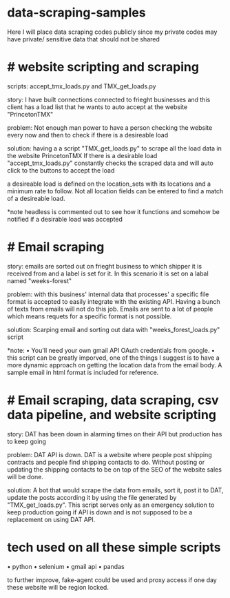 # data-scraping-samples
 Here I will place data scraping codes publicly since my private codes may have private/ sensitive data that should not be shared


# # website scripting and scraping
scripts:
accept_tmx_loads.py and TMX_get_loads.py

story:
I have built connections connected to frieght businesses and this client has a load list that he wants to auto accept at the website "PrincetonTMX"

problem:
Not enough man power to have a person checking the website every now and then to check if there is a desireable load

solution:
having a a script "TMX_get_loads.py" to scrape all the load data in the website PrincetonTMX
If there is a desirable load "accept_tmx_loads.py" constantly checks the scraped data and will auto click to the buttons to accept the load

a desireable load is defined on the location_sets with its locations and a minimum rate to follow. Not all location fields can be entered to find a match of a desireable load.

*note headless is commented out to see how it functions and somehow be notified if a desirable load was accepted


# # Email scraping

story:
emails are sorted out on frieght business to which shipper it is received from and a label is set for it. In this scenario it is set on a labal named "weeks-forest"

problem:
with this business' internal data that processes' a specific file format is accepted to easily integrate with the existing API. Having a bunch of texts from emails will not do this job. Emails are sent to a lot of people which means requets for a specific format is not possible.

solution:
Scarping email and sorting out data with "weeks_forest_loads.py" script

*note:
    • You'll need your own gmail API OAuth credentials from google. 
    • this script can be greatly imporved, one of the things I suggest is to have a more dynamic approach on getting the location data from the email body. A sample email in html format is included for reference.

# # Email scraping, data scraping, csv data pipeline, and website scripting

story:
DAT has been down in alarming times on their API but production has to keep going

problem:
DAT API is down. DAT is a website where people post shipping contracts and people find shipping contacts to do. Without posting or updating the shipping contacts to be on top of the SEO of the website sales will be done.

solution:
A bot that would scrape the data from emails, sort it, post it to DAT, update the posts according it by using the file generated by "TMX_get_loads.py". This script serves only as an emergency solution to keep production going if API is down and is not supposed to be a replacement on using DAT API.

# tech used on all these simple scripts
• python
• selenium
• gmail api
• pandas

to further improve, fake-agent could be used and proxy access if one day these website will be region locked.
